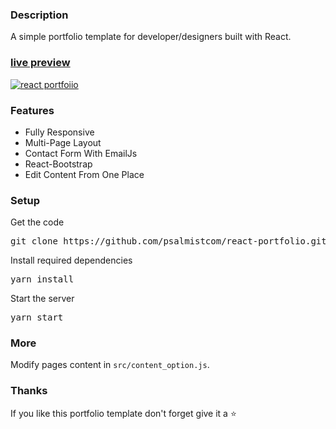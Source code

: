 ### Description

A simple portfolio template for developer/designers built with React. 

### [live preview](https://github.com/psalmistcom/react-portfolio.git)

[![react portfoiio](src/assets/images/react%20portfolio%20gif.gif)](https://github.com/psalmistcom/react-portfolio.git)

### Features

- Fully Responsive
- Multi-Page Layout
- Contact Form With EmailJs
- React-Bootstrap
- Edit Content From One Place

### Setup

Get the code

<pre>git clone https://github.com/psalmistcom/react-portfolio.git</pre>
 
Install required dependencies

<pre>yarn install</pre>


Start the server

<pre>yarn start</pre>

### More

Modify pages content in  `src/content_option.js`.

### Thanks

If you like this portfolio template don't forget give it a ⭐ 
